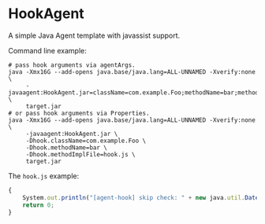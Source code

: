 # HookAgent

A simple Java Agent template with javassist support.

Command line example:
```shell
# pass hook arguments via agentArgs.
java -Xmx16G --add-opens java.base/java.lang=ALL-UNNAMED -Xverify:none \
     -javaagent:HookAgent.jar=className=com.example.Foo;methodName=bar;methodImplFile=hook.js \
     target.jar
# or pass hook arguments via Properties.
java -Xmx16G --add-opens java.base/java.lang=ALL-UNNAMED -Xverify:none \
     -javaagent:HookAgent.jar \
     -Dhook.className=com.example.Foo \
     -Dhook.methodName=bar \
     -Dhook.methodImplFile=hook.js \
     target.jar
```

The `hook.js` example:
```js
{
    System.out.println("[agent-hook] skip check: " + new java.util.Date());
    return 0;
}
```